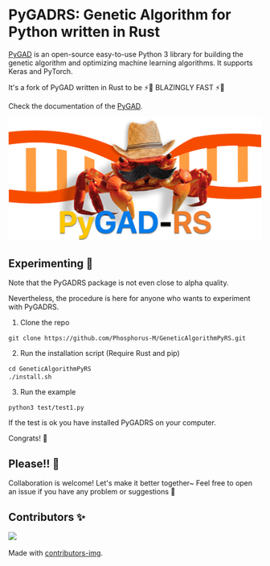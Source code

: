 # PyGADRS: Genetic Algorithm for Python written in Rust

[PyGAD](https://pypi.org/project/pygad) is an open-source easy-to-use Python 3 library for building the genetic algorithm and optimizing machine learning algorithms. It supports Keras and PyTorch.

It's a fork of PyGAD written in Rust to be ⚡️🚀 BLAZINGLY FAST ⚡️🚀

Check the documentation of the [PyGAD](https://pygad.readthedocs.io/en/latest).

![PyGAD Logo](docs/logo.png)

## Experimenting :test_tube:

Note that the PyGADRS package is not even close to alpha quality.

Nevertheless, the procedure is here for anyone who wants to experiment with PyGADRS.

1. Clone the repo

```
git clone https://github.com/Phosphorus-M/GeneticAlgorithmPyRS.git
```

2. Run the installation script (Require Rust and pip)

```
cd GeneticAlgorithmPyRS
./install.sh
```

3. Run the example

```
python3 test/test1.py
```

If the test is ok you have installed PyGADRS on your computer.

Congrats! :tada: 

## Please!! :pray: 

Collaboration is welcome! Let's make it better together~
Feel free to open an issue if you have any problem or suggestions  :hugs: 

## Contributors ✨

<a href="https://github.com/Phosphorus-M/GeneticAlgorithmPyRS/graphs/contributors">
  <img src="https://contrib.rocks/image?repo=Phosphorus-M/GeneticAlgorithmPyRS" />
</a>

Made with [contributors-img](https://contrib.rocks).  